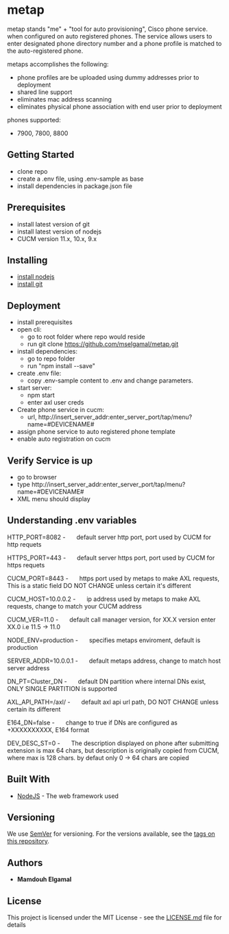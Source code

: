 # metap

metap stands "me" + "tool for auto provisioning", Cisco phone service. when configured on auto registered phones. The service allows users
to enter designated phone directory number and a phone profile is matched to the auto-registered phone.

metaps accomplishes the following:
- phone profiles are be uploaded using dummy addresses prior to deployment
- shared line support
- eliminates mac address scanning
- eliminates physical phone association with end user prior to deployment

phones supported:
- 7900, 7800, 8800

## Getting Started

- clone repo
- create a .env file, using .env-sample as base
- install dependencies in package.json file

## Prerequisites

- install latest version of git
- install latest version of nodejs
- CUCM version 11.x, 10.x, 9.x

## Installing

- [install nodejs](https://nodejs.org/en/download/)
- [install git](https://git-scm.com/book/en/v2/Getting-Started-Installing-Git)

## Deployment

- install prerequisites
- open cli:
	- go to root folder where repo would reside
	- run git clone https://github.com/mselgamal/metap.git
- install dependencies:
	- go to repo folder
	- run "npm install --save"
- create .env file:
	- copy .env-sample content to .env and change parameters. 
- start server:
	- npm start
	- enter axl user creds
- Create phone service in cucm:
	- url, http://insert_server_addr:enter_server_port/tap/menu?name=#DEVICENAME#
- assign phone service to auto registered phone template
- enable auto registration on cucm

## Verify Service is up

- go to browser
- type http://insert_server_addr:enter_server_port/tap/menu?name=#DEVICENAME#
- XML menu should display

## Understanding .env variables

HTTP_PORT=8082 - &ensp; &ensp; default server http port, port used by CUCM for http requets

HTTPS_PORT=443 - &ensp; &ensp; default server https port, port used by CUCM for https requets

CUCM_PORT=8443 - &ensp; &ensp; https port used by metaps to make AXL requests, This is a static field DO NOT CHANGE unless certain it's different

CUCM_HOST=10.0.0.2 - &ensp; &ensp; ip address used by metaps to make AXL requests, change to match your CUCM address

CUCM_VER=11.0 - &ensp; &ensp; default call manager version, for XX.X version enter XX.0 i.e 11.5 -> 11.0

NODE_ENV=production - &ensp; &ensp; specifies metaps enviroment, default is production

SERVER_ADDR=10.0.0.1 - &ensp; &ensp; default metaps address, change to match host server address

DN_PT=Cluster_DN - &ensp; &ensp; default DN partition where internal DNs exist, ONLY SINGLE PARTITION is supported

AXL_API_PATH=/axl/ - &ensp; &ensp; default axl api url path, DO NOT CHANGE unless certain its different

E164_DN=false - &ensp; &ensp; change to true if DNs are configured as  \+XXXXXXXXXX, E164 format

DEV_DESC_ST=0 - &ensp; &ensp; The description displayed on phone after submitting extension is max 64 chars, but description is originally 						 			  copied from CUCM, where max is 128 chars. by defaut only 0 -> 64 chars are copied


## Built With

* [NodeJS](http://www.nodejs.com) - The web framework used

## Versioning

We use [SemVer](http://semver.org/) for versioning. For the versions available, see the [tags on this repository](https://github.com/your/project/tags).

## Authors

* **Mamdouh Elgamal**

## License

This project is licensed under the MIT License - see the [LICENSE.md](LICENSE.md) file for details
